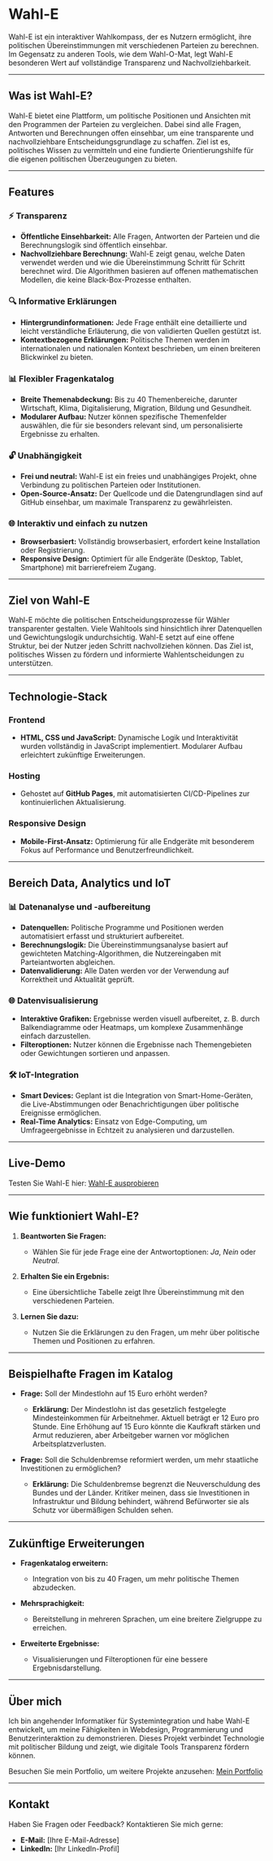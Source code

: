 # Wahl-E

Wahl-E ist ein interaktiver Wahlkompass, der es Nutzern ermöglicht, ihre politischen Übereinstimmungen mit verschiedenen Parteien zu berechnen. Im Gegensatz zu anderen Tools, wie dem Wahl-O-Mat, legt Wahl-E besonderen Wert auf vollständige Transparenz und Nachvollziehbarkeit.

---

## Was ist Wahl-E?

Wahl-E bietet eine Plattform, um politische Positionen und Ansichten mit den Programmen der Parteien zu vergleichen. Dabei sind alle Fragen, Antworten und Berechnungen offen einsehbar, um eine transparente und nachvollziehbare Entscheidungsgrundlage zu schaffen. Ziel ist es, politisches Wissen zu vermitteln und eine fundierte Orientierungshilfe für die eigenen politischen Überzeugungen zu bieten.

---

## Features

### ⚡ Transparenz
- **Öffentliche Einsehbarkeit:**
  Alle Fragen, Antworten der Parteien und die Berechnungslogik sind öffentlich einsehbar.
- **Nachvollziehbare Berechnung:**
  Wahl-E zeigt genau, welche Daten verwendet werden und wie die Übereinstimmung Schritt für Schritt berechnet wird. Die Algorithmen basieren auf offenen mathematischen Modellen, die keine Black-Box-Prozesse enthalten.

### 🔍 Informative Erklärungen
- **Hintergrundinformationen:**
  Jede Frage enthält eine detaillierte und leicht verständliche Erläuterung, die von validierten Quellen gestützt ist.
- **Kontextbezogene Erklärungen:**
  Politische Themen werden im internationalen und nationalen Kontext beschrieben, um einen breiteren Blickwinkel zu bieten.

### 📊 Flexibler Fragenkatalog
- **Breite Themenabdeckung:**
  Bis zu 40 Themenbereiche, darunter Wirtschaft, Klima, Digitalisierung, Migration, Bildung und Gesundheit.
- **Modularer Aufbau:**
  Nutzer können spezifische Themenfelder auswählen, die für sie besonders relevant sind, um personalisierte Ergebnisse zu erhalten.

### 🔓 Unabhängigkeit
- **Frei und neutral:**
  Wahl-E ist ein freies und unabhängiges Projekt, ohne Verbindung zu politischen Parteien oder Institutionen.
- **Open-Source-Ansatz:**
  Der Quellcode und die Datengrundlagen sind auf GitHub einsehbar, um maximale Transparenz zu gewährleisten.

### 🌐 Interaktiv und einfach zu nutzen
- **Browserbasiert:**
  Vollständig browserbasiert, erfordert keine Installation oder Registrierung.
- **Responsive Design:**
  Optimiert für alle Endgeräte (Desktop, Tablet, Smartphone) mit barrierefreiem Zugang.

---

## Ziel von Wahl-E

Wahl-E möchte die politischen Entscheidungsprozesse für Wähler transparenter gestalten. Viele Wahltools sind hinsichtlich ihrer Datenquellen und Gewichtungslogik undurchsichtig. Wahl-E setzt auf eine offene Struktur, bei der Nutzer jeden Schritt nachvollziehen können. Das Ziel ist, politisches Wissen zu fördern und informierte Wahlentscheidungen zu unterstützen.

---

## Technologie-Stack

### Frontend
- **HTML, CSS und JavaScript:**
  Dynamische Logik und Interaktivität wurden vollständig in JavaScript implementiert. Modularer Aufbau erleichtert zukünftige Erweiterungen.

### Hosting
- Gehostet auf **GitHub Pages**, mit automatisierten CI/CD-Pipelines zur kontinuierlichen Aktualisierung.

### Responsive Design
- **Mobile-First-Ansatz:**
  Optimierung für alle Endgeräte mit besonderem Fokus auf Performance und Benutzerfreundlichkeit.

---

## Bereich Data, Analytics und IoT

### 📊 Datenanalyse und -aufbereitung
- **Datenquellen:**
  Politische Programme und Positionen werden automatisiert erfasst und strukturiert aufbereitet.
- **Berechnungslogik:**
  Die Übereinstimmungsanalyse basiert auf gewichteten Matching-Algorithmen, die Nutzereingaben mit Parteiantworten abgleichen.
- **Datenvalidierung:**
  Alle Daten werden vor der Verwendung auf Korrektheit und Aktualität geprüft.

### 🌐 Datenvisualisierung
- **Interaktive Grafiken:**
  Ergebnisse werden visuell aufbereitet, z. B. durch Balkendiagramme oder Heatmaps, um komplexe Zusammenhänge einfach darzustellen.
- **Filteroptionen:**
  Nutzer können die Ergebnisse nach Themengebieten oder Gewichtungen sortieren und anpassen.

### 🛠️ IoT-Integration
- **Smart Devices:**
  Geplant ist die Integration von Smart-Home-Geräten, die Live-Abstimmungen oder Benachrichtigungen über politische Ereignisse ermöglichen.
- **Real-Time Analytics:**
  Einsatz von Edge-Computing, um Umfrageergebnisse in Echtzeit zu analysieren und darzustellen.

---

## Live-Demo

Testen Sie Wahl-E hier: [Wahl-E ausprobieren](#)

---

## Wie funktioniert Wahl-E?

1. **Beantworten Sie Fragen:**
   - Wählen Sie für jede Frage eine der Antwortoptionen: *Ja*, *Nein* oder *Neutral*.

2. **Erhalten Sie ein Ergebnis:**
   - Eine übersichtliche Tabelle zeigt Ihre Übereinstimmung mit den verschiedenen Parteien.

3. **Lernen Sie dazu:**
   - Nutzen Sie die Erklärungen zu den Fragen, um mehr über politische Themen und Positionen zu erfahren.

---

## Beispielhafte Fragen im Katalog

- **Frage:** Soll der Mindestlohn auf 15 Euro erhöht werden?
  - **Erklärung:** Der Mindestlohn ist das gesetzlich festgelegte Mindesteinkommen für Arbeitnehmer. Aktuell beträgt er 12 Euro pro Stunde. Eine Erhöhung auf 15 Euro könnte die Kaufkraft stärken und Armut reduzieren, aber Arbeitgeber warnen vor möglichen Arbeitsplatzverlusten.

- **Frage:** Soll die Schuldenbremse reformiert werden, um mehr staatliche Investitionen zu ermöglichen?
  - **Erklärung:** Die Schuldenbremse begrenzt die Neuverschuldung des Bundes und der Länder. Kritiker meinen, dass sie Investitionen in Infrastruktur und Bildung behindert, während Befürworter sie als Schutz vor übermäßigen Schulden sehen.

---

## Zukünftige Erweiterungen

- **Fragenkatalog erweitern:**
  - Integration von bis zu 40 Fragen, um mehr politische Themen abzudecken.

- **Mehrsprachigkeit:**
  - Bereitstellung in mehreren Sprachen, um eine breitere Zielgruppe zu erreichen.

- **Erweiterte Ergebnisse:**
  - Visualisierungen und Filteroptionen für eine bessere Ergebnisdarstellung.

---

## Über mich

Ich bin angehender Informatiker für Systemintegration und habe Wahl-E entwickelt, um meine Fähigkeiten in Webdesign, Programmierung und Benutzerinteraktion zu demonstrieren. Dieses Projekt verbindet Technologie mit politischer Bildung und zeigt, wie digitale Tools Transparenz fördern können.

Besuchen Sie mein Portfolio, um weitere Projekte anzusehen: [Mein Portfolio](#)

---

## Kontakt

Haben Sie Fragen oder Feedback? Kontaktieren Sie mich gerne:
- **E-Mail:** [Ihre E-Mail-Adresse]
- **LinkedIn:** [Ihr LinkedIn-Profil]

